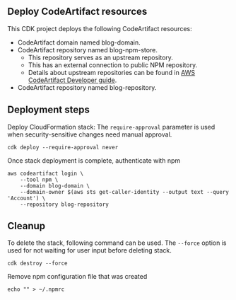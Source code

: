 ## Deploy CodeArtifact resources

This CDK project deploys the following CodeArtifact resources:
- CodeArtifact domain named blog-domain.
- CodeArtifact repository named blog-npm-store.
  - This repository serves as an upstream repository.
  - This has an external connection to public NPM repository.
  - Details about upstream repositories can be found in [AWS CodeArtifact Developer guide](https://docs.aws.amazon.com/codeartifact/latest/ug/repos-upstream.html).
- CodeArtifact repository named blog-repository.

## Deployment steps

Deploy CloudFormation stack: The `require-approval` parameter is used when security-sensitive changes need manual approval.

```
cdk deploy --require-approval never
```

Once stack deployment is complete, authenticate with npm

```
aws codeartifact login \
    --tool npm \
    --domain blog-domain \
    --domain-owner $(aws sts get-caller-identity --output text --query 'Account') \
    --repository blog-repository
```


## Cleanup

To delete the stack, following command can be used. The `--force` option is used for not waiting for user input before deleting stack.
```
cdk destroy --force
```

Remove npm configuration file that was created

```
echo "" > ~/.npmrc
```
